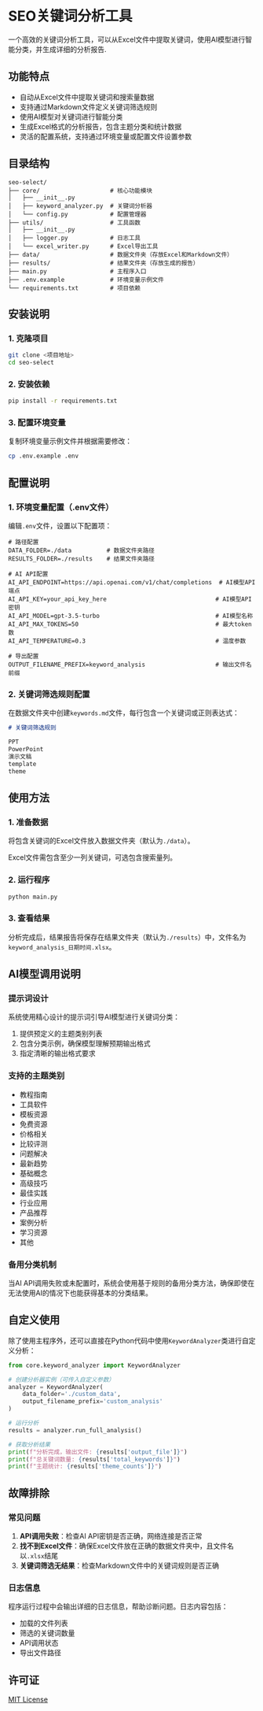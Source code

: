 # SEO关键词分析工具

一个高效的关键词分析工具，可以从Excel文件中提取关键词，使用AI模型进行智能分类，并生成详细的分析报告.

## 功能特点

- 自动从Excel文件中提取关键词和搜索量数据
- 支持通过Markdown文件定义关键词筛选规则
- 使用AI模型对关键词进行智能分类
- 生成Excel格式的分析报告，包含主题分类和统计数据
- 灵活的配置系统，支持通过环境变量或配置文件设置参数

## 目录结构

```
seo-select/
├── core/                    # 核心功能模块
│   ├── __init__.py
│   ├── keyword_analyzer.py  # 关键词分析器
│   └── config.py            # 配置管理器
├── utils/                   # 工具函数
│   ├── __init__.py
│   ├── logger.py            # 日志工具
│   └── excel_writer.py      # Excel导出工具
├── data/                    # 数据文件夹（存放Excel和Markdown文件）
├── results/                 # 结果文件夹（存放生成的报告）
├── main.py                  # 主程序入口
├── .env.example             # 环境变量示例文件
└── requirements.txt         # 项目依赖
```

## 安装说明

### 1. 克隆项目

```bash
git clone <项目地址>
cd seo-select
```

### 2. 安装依赖

```bash
pip install -r requirements.txt
```

### 3. 配置环境变量

复制环境变量示例文件并根据需要修改：

```bash
cp .env.example .env
```

## 配置说明

### 1. 环境变量配置（.env文件）

编辑`.env`文件，设置以下配置项：

```
# 路径配置
DATA_FOLDER=./data          # 数据文件夹路径
RESULTS_FOLDER=./results    # 结果文件夹路径

# AI API配置
AI_API_ENDPOINT=https://api.openai.com/v1/chat/completions  # AI模型API端点
AI_API_KEY=your_api_key_here                               # AI模型API密钥
AI_API_MODEL=gpt-3.5-turbo                                 # AI模型名称
AI_API_MAX_TOKENS=50                                       # 最大token数
AI_API_TEMPERATURE=0.3                                     # 温度参数

# 导出配置
OUTPUT_FILENAME_PREFIX=keyword_analysis                    # 输出文件名前缀
```

### 2. 关键词筛选规则配置

在数据文件夹中创建`keywords.md`文件，每行包含一个关键词或正则表达式：

```markdown
# 关键词筛选规则

PPT
PowerPoint
演示文稿
template
theme
```

## 使用方法

### 1. 准备数据

将包含关键词的Excel文件放入数据文件夹（默认为`./data`）。

Excel文件需包含至少一列关键词，可选包含搜索量列。

### 2. 运行程序

```bash
python main.py
```

### 3. 查看结果

分析完成后，结果报告将保存在结果文件夹（默认为`./results`）中，文件名为`keyword_analysis_日期时间.xlsx`。

## AI模型调用说明

### 提示词设计

系统使用精心设计的提示词引导AI模型进行关键词分类：

1. 提供预定义的主题类别列表
2. 包含分类示例，确保模型理解预期输出格式
3. 指定清晰的输出格式要求

### 支持的主题类别

- 教程指南
- 工具软件
- 模板资源
- 免费资源
- 价格相关
- 比较评测
- 问题解决
- 最新趋势
- 基础概念
- 高级技巧
- 最佳实践
- 行业应用
- 产品推荐
- 案例分析
- 学习资源
- 其他

### 备用分类机制

当AI API调用失败或未配置时，系统会使用基于规则的备用分类方法，确保即使在无法使用AI的情况下也能获得基本的分类结果。

## 自定义使用

除了使用主程序外，还可以直接在Python代码中使用`KeywordAnalyzer`类进行自定义分析：

```python
from core.keyword_analyzer import KeywordAnalyzer

# 创建分析器实例（可传入自定义参数）
analyzer = KeywordAnalyzer(
    data_folder='./custom_data',
    output_filename_prefix='custom_analysis'
)

# 运行分析
results = analyzer.run_full_analysis()

# 获取分析结果
print(f"分析完成，输出文件: {results['output_file']}")
print(f"总关键词数量: {results['total_keywords']}")
print(f"主题统计: {results['theme_counts']}")
```

## 故障排除

### 常见问题

1. **API调用失败**：检查AI API密钥是否正确，网络连接是否正常
2. **找不到Excel文件**：确保Excel文件放在正确的数据文件夹中，且文件名以`.xlsx`结尾
3. **关键词筛选无结果**：检查Markdown文件中的关键词规则是否正确

### 日志信息

程序运行过程中会输出详细的日志信息，帮助诊断问题。日志内容包括：
- 加载的文件列表
- 筛选的关键词数量
- API调用状态
- 导出文件路径

## 许可证

[MIT License](LICENSE)